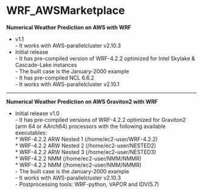 # WRF_AWSMarketplace

**Numerical Weather Prediction on AWS with WRF**

* v1.1      
        - It works with AWS-parallelcluster v2.10.3  
* Initial release      
        - It has pre-compiled version of WRF-4.2.2 optimized for Intel Skylake & Cascade-Lake instances  
        - The built case is the January-2000 example  
        - It has pre-compiled NCL 6.6.2  
        - It works with AWS-parallelcluster v2.10.1  


___________________________________________________________________________________________________________________________________________
**Numerical Weather Prediction on AWS Graviton2 with WRF**
  
* Initial release v1.0      
        - It has pre-compiled versions of WRF-4.2.2 optimized for Graviton2 (arm 64 or AArch64) processors with the following available executables:  
                * WRF-4.2.2 ARW Nested 1 (/home/ec2-user/WRF-4.2.2)  
                * WRF-4.2.2 ARW Nested 2 (/home/ec2-user/NESTED2)  
                * WRF-4.2.2 ARW Nested 3 (/home/ec2-user/NESTED3)  
                * WRF-4.2.2 NMM (/home/ec2-user/NMM/NMMR)  
                * WRF-4.2.2 NMM (/home/ec2-user/NMM/NMMR)   
        - The built case is the January-2000 example  
        - It works with AWS-parallelcluster v2.10.3  
        - Postprocessing tools: WRF-python, VAPOR and IDV(5.7)  


